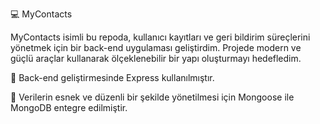 :computer: MyContacts

MyContacts isimli bu repoda, kullanıcı kayıtları ve geri bildirim süreçlerini yönetmek için bir back-end uygulaması geliştirdim. Projede modern ve güçlü araçlar kullanarak ölçeklenebilir bir yapı oluşturmayı hedefledim.

📍 Back-end geliştirmesinde Express kullanılmıştır.

📍 Verilerin esnek ve düzenli bir şekilde yönetilmesi için Mongoose ile MongoDB entegre edilmiştir.
